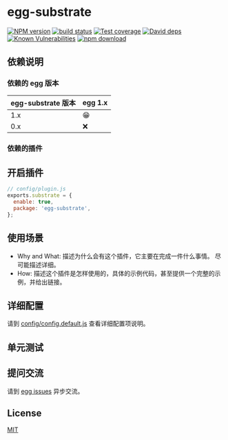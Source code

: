 # egg-substrate

[![NPM version][npm-image]][npm-url]
[![build status][travis-image]][travis-url]
[![Test coverage][codecov-image]][codecov-url]
[![David deps][david-image]][david-url]
[![Known Vulnerabilities][snyk-image]][snyk-url]
[![npm download][download-image]][download-url]

[npm-image]: https://img.shields.io/npm/v/egg-substrate.svg?style=flat-square
[npm-url]: https://npmjs.org/package/egg-substrate
[travis-image]: https://img.shields.io/travis/eggjs/egg-substrate.svg?style=flat-square
[travis-url]: https://travis-ci.org/eggjs/egg-substrate
[codecov-image]: https://img.shields.io/codecov/c/github/eggjs/egg-substrate.svg?style=flat-square
[codecov-url]: https://codecov.io/github/eggjs/egg-substrate?branch=master
[david-image]: https://img.shields.io/david/eggjs/egg-substrate.svg?style=flat-square
[david-url]: https://david-dm.org/eggjs/egg-substrate
[snyk-image]: https://snyk.io/test/npm/egg-substrate/badge.svg?style=flat-square
[snyk-url]: https://snyk.io/test/npm/egg-substrate
[download-image]: https://img.shields.io/npm/dm/egg-substrate.svg?style=flat-square
[download-url]: https://npmjs.org/package/egg-substrate

<!--
Description here.
-->

## 依赖说明

### 依赖的 egg 版本

egg-substrate 版本 | egg 1.x
--- | ---
1.x | 😁
0.x | ❌

### 依赖的插件
<!--

如果有依赖其它插件，请在这里特别说明。如

- security
- multipart

-->

## 开启插件

```js
// config/plugin.js
exports.substrate = {
  enable: true,
  package: 'egg-substrate',
};
```

## 使用场景

- Why and What: 描述为什么会有这个插件，它主要在完成一件什么事情。
尽可能描述详细。
- How: 描述这个插件是怎样使用的，具体的示例代码，甚至提供一个完整的示例，并给出链接。

## 详细配置

请到 [config/config.default.js](config/config.default.js) 查看详细配置项说明。

## 单元测试

<!-- 描述如何在单元测试中使用此插件，例如 schedule 如何触发。无则省略。-->

## 提问交流

请到 [egg issues](https://github.com/eggjs/egg/issues) 异步交流。

## License

[MIT](LICENSE)
